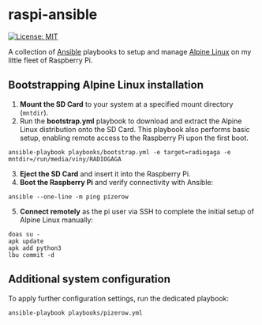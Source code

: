 # raspi-ansible

[![License: MIT](https://img.shields.io/badge/License-MIT-blue.svg)](https://opensource.org/licenses/MIT)

A collection of [Ansible](https://www.ansible.com/) playbooks to setup and manage [Alpine Linux](https://alpinelinux.org/) on my little fleet of Raspberry Pi.

## Bootstrapping Alpine Linux installation

1. **Mount the SD Card** to your system at a specified mount directory (`mntdir`).
2. Run the **bootstrap.yml** playbook to download and extract the Alpine Linux distribution onto the SD Card. This playbook also performs basic setup, enabling remote access to the Raspberry Pi upon the first boot.

```shell
ansible-playbook playbooks/bootstrap.yml -e target=radiogaga -e mntdir=/run/media/viny/RADIOGAGA
```

3. **Eject the SD Card** and insert it into the Raspberry Pi.
4. **Boot the Raspberry Pi** and verify connectivity with Ansible:

```shell
ansible --one-line -m ping pizerow
```

5. **Connect remotely** as the pi user via SSH to complete the initial setup of Alpine Linux manually:

```shell
doas su -
apk update
apk add python3
lbu commit -d
```

## Additional system configuration

To apply further configuration settings, run the dedicated playbook:

```shell
ansible-playbook playbooks/pizerow.yml
```
